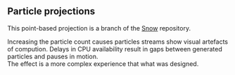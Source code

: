## Particle projections

This point-based projection is a branch of the [Snow](http://github.com/projectionist/snow) repository.

Increasing the particle count causes particles streams show visual artefacts of compution. Delays in CPU availability result in gaps between generated particles and pauses in motion.  
The effect is a more complex experience that what was designed.
